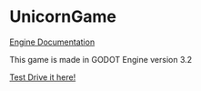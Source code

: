 # UnicornGame

[Engine Documentation](https://docs.godotengine.org/en/3.2/)

This game is made in GODOT Engine version 3.2

[Test Drive it here!](https://export-33d4zapn4.now.sh)
